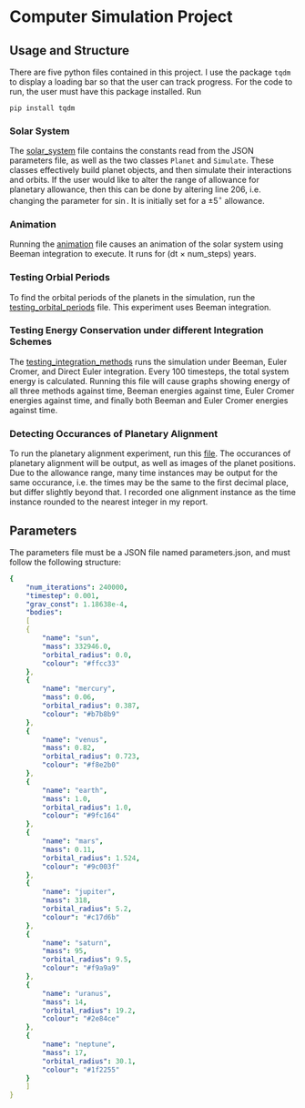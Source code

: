 # Computer Simulation Project

## Usage and Structure

There are five python files contained in this project. I use the package ```tqdm``` to display a loading bar so that the user can track progress. For the code to run, the user must have this package installed. Run
```
pip install tqdm
```

### Solar System

The [solar_system](./solar_system.py) file contains the constants read from the JSON parameters file, as well as the two classes ```Planet``` and ```Simulate```. These classes effectively build planet objects, and then simulate their interactions and orbits. If the user would like to alter the range of allowance for planetary allowance, then this can be done by altering line $206$, i.e. changing the parameter for $\sin$. It is initially set for a $\pm 5^\circ$ allowance.

### Animation

Running the [animation](./animation.py) file causes an animation of the solar system using Beeman integration to execute. It runs for (dt $\times$ num_steps) years. 

### Testing Orbial Periods

To find the orbital periods of the planets in the simulation, run the [testing_orbital_periods](./testing_orbital_period.py) file. This experiment uses Beeman integration. 

### Testing Energy Conservation under different Integration Schemes

The [testing_integration_methods](./testing_integration_methods.py) runs the simulation under Beeman, Euler Cromer, and Direct Euler integration. Every $100$ timesteps, the total system energy is calculated. Running this file will cause graphs showing energy of all three methods against time, Beeman energies against time, Euler Cromer energies against time, and finally both Beeman and Euler Cromer energies against time.

### Detecting Occurances of Planetary Alignment

To run the planetary alignment experiment, run this [file](./testing_planetary_alignment.py). The occurances of planetary alignment will be output, as well as images of the planet positions. Due to the allowance range, many time instances may be output for the same occurance, i.e. the times may be the same to the first decimal place, but differ slightly beyond that. I recorded one alignment instance as the time instance rounded to the nearest integer in my report.

## Parameters

The parameters file must be a JSON file named parameters.json, and must follow the following structure:

```yaml
{
    "num_iterations": 240000,
    "timestep": 0.001,
    "grav_const": 1.18638e-4,
    "bodies":
    [
	{
	    "name": "sun",
	    "mass": 332946.0,
	    "orbital_radius": 0.0,
	    "colour": "#ffcc33"
	},
	{
	    "name": "mercury",
	    "mass": 0.06,
	    "orbital_radius": 0.387,
	    "colour": "#b7b8b9"
	},
	{
	    "name": "venus",
	    "mass": 0.82,
	    "orbital_radius": 0.723,
	    "colour": "#f8e2b0"
	},
	{
	    "name": "earth",
	    "mass": 1.0,
	    "orbital_radius": 1.0,
	    "colour": "#9fc164"
	},
	{
	    "name": "mars",
	    "mass": 0.11,
	    "orbital_radius": 1.524,
	    "colour": "#9c003f"
	},
	{
	    "name": "jupiter",
	    "mass": 318,
	    "orbital_radius": 5.2,
	    "colour": "#c17d6b"
	},
	{
	    "name": "saturn",
	    "mass": 95,
	    "orbital_radius": 9.5,
	    "colour": "#f9a9a9"
	},
	{
	    "name": "uranus",
	    "mass": 14,
	    "orbital_radius": 19.2,
	    "colour": "#2e84ce"
	},
	{
	    "name": "neptune",
	    "mass": 17,
	    "orbital_radius": 30.1,
	    "colour": "#1f2255"
	}
    ]
}
```
